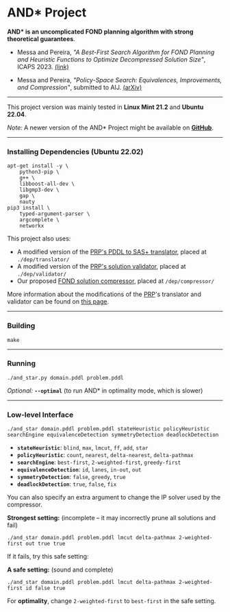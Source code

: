 # AND\* Project

**AND\* is an uncomplicated FOND planning algorithm with strong theoretical guarantees**.

- Messa and Pereira, *"A Best-First Search Algorithm for FOND Planning and Heuristic Functions to Optimize Decompressed Solution Size"*, ICAPS 2023. [(link)](https://ojs.aaai.org/index.php/ICAPS/article/view/27205)

- Messa and Pereira, *"Policy-Space Search: Equivalences, Improvements, and Compression"*, submitted to AIJ. [(arXiv)](https://arxiv.org/abs/2403.19883)

---

This project version was mainly tested in **Linux Mint 21.2** and **Ubuntu 22.04**.

*Note:* A newer version of the AND* Project might be available on **[GitHub](https://github.com/Frederico-Messa/And-Star-Project)**.

---

### Installing Dependencies (Ubuntu 22.02)

```
apt-get install -y \
    python3-pip \
    g++ \
    libboost-all-dev \
    libgmp3-dev \
    gap \
    nauty
pip3 install \
    typed-argument-parser \
    argcomplete \
    networkx
```

This project also uses:
- A modified version of the [PRP's PDDL to SAS+ translator](https://github.com/QuMuLab/planner-for-relevant-policies/tree/master/src/translate), placed at `./dep/translator/`
- A modified version of the [PRP's solution validator](https://github.com/QuMuLab/planner-for-relevant-policies/tree/master/prp-scripts/), placed at `./dep/validator/`
- Our proposed [FOND solution compressor](https://github.com/Frederico-Messa/FOND-Compressor), placed at `/dep/compressor/`

More information about the modifications of the [PRP](https://github.com/QuMuLab/planner-for-relevant-policies)'s translator and validator can be found on [this page](https://github.com/Frederico-Messa/PRP-Scripts-for-And-Star).

---

### Building

```
make
```

---

### Running

```
./and_star.py domain.pddl problem.pddl
```

*Optional:* **`--optimal`** (to run AND* in optimality mode, which is slower)

---

### Low-level Interface
```
./and_star domain.pddl problem.pddl stateHeuristic policyHeuristic searchEngine equivalenceDetection symmetryDetection deadlockDetection
```

- **`stateHeuristic`**: `blind`, `max`, `lmcut`, `ff`, `add`, `star`
- **`policyHeuristic`**: `count`, `nearest`, `delta-nearest`, `delta-pathmax`
- **`searchEngine`**: `best-first`, `2-weighted-first`, `greedy-first`
- **`equivalenceDetection`**: `id`, `lanes`, `in-out`, `out`
- **`symmetryDetection`**: `false`, `greedy`, `true`
- **`deadlockDetection`**: `true`, `false`, `fix`

You can also specify an extra argument to change the IP solver used by the compressor.

**Strongest setting:** (incomplete – it may incorrectly prune all solutions and fail)

```
./and_star domain.pddl problem.pddl lmcut delta-pathmax 2-weighted-first out true true
```

If it fails, try this safe setting:

**A safe setting:** (sound and complete)

```
./and_star domain.pddl problem.pddl lmcut delta-pathmax 2-weighted-first id false true
```

For **optimality**, change `2-weighted-first` to `best-first` in the safe setting.
